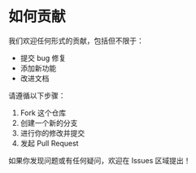 # 如何贡献

我们欢迎任何形式的贡献，包括但不限于：

- 提交 bug 修复
- 添加新功能
- 改进文档

请遵循以下步骤：

1. Fork 这个仓库
2. 创建一个新的分支
3. 进行你的修改并提交
4. 发起 Pull Request

如果你发现问题或有任何疑问，欢迎在 Issues 区域提出！
